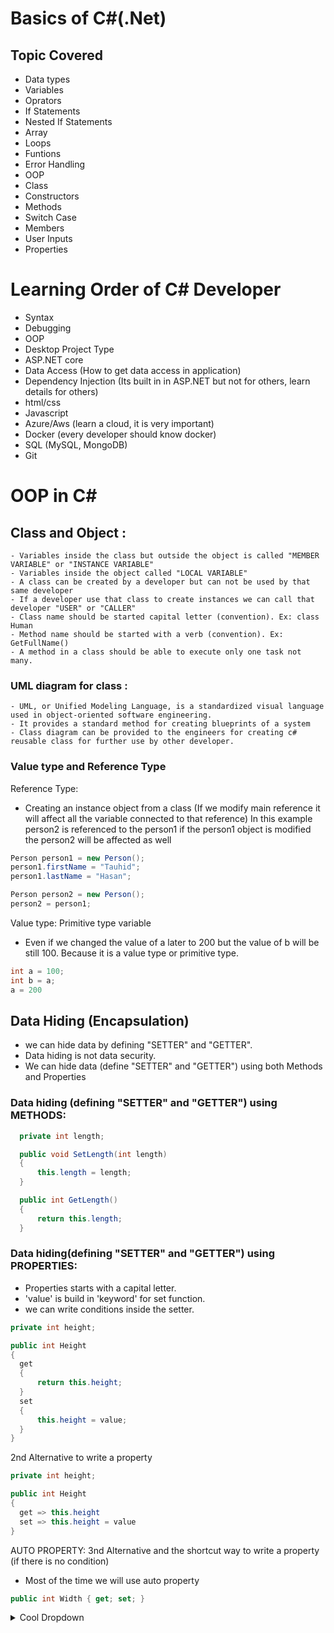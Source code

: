 # Basics of C#(.Net)

## Topic Covered
- Data types
- Variables
- Oprators
- If Statements
- Nested If Statements
- Array
- Loops
- Funtions
- Error Handling
- OOP
- Class
- Constructors
- Methods
- Switch Case
- Members
- User Inputs
- Properties

# Learning Order of C# Developer
- Syntax
- Debugging
- OOP 
- Desktop Project Type 
- ASP.NET core
- Data Access (How to get data access in application)
- Dependency Injection (Its built in in ASP.NET but not for others, learn details for others)
- html/css
- Javascript
- Azure/Aws (learn a cloud, it is very important)
- Docker (every developer should know docker)
- SQL (MySQL, MongoDB)
- Git

# OOP in C#
## Class and Object : 
```
- Variables inside the class but outside the object is called "MEMBER VARIABLE" or "INSTANCE VARIABLE"
- Variables inside the object called "LOCAL VARIABLE"
- A class can be created by a developer but can not be used by that same developer
- If a developer use that class to create instances we can call that developer "USER" or "CALLER"
- Class name should be started capital letter (convention). Ex: class Human 
- Method name should be started with a verb (convention). Ex: GetFullName()
- A method in a class should be able to execute only one task not many.
```
### UML diagram for class : 
```
- UML, or Unified Modeling Language, is a standardized visual language used in object-oriented software engineering.
- It provides a standard method for creating blueprints of a system
- Class diagram can be provided to the engineers for creating c# reusable class for further use by other developer.
```
### Value type and Reference Type
Reference Type:
- Creating an instance object from a class (If we modify main reference it will affect all the variable connected to that reference)
In this example person2 is referenced to the person1 
if the person1 object is modified the person2 will be affected as well

```csharp
Person person1 = new Person();
person1.firstName = "Tauhid";
person1.lastName = "Hasan";

Person person2 = new Person();
person2 = person1;
```
Value type: Primitive type variable
- Even if we changed the value of a later to 200 but the value of b will be still 100. Because it is a value type or primitive type.
```csharp
int a = 100;
int b = a;
a = 200
```
## Data Hiding (Encapsulation)
- we can hide data by defining "SETTER" and "GETTER".
- Data hiding is not data security.
- We can hide data (define "SETTER" and "GETTER") using both Methods and Properties

### Data hiding (defining "SETTER" and "GETTER") using METHODS:
```csharp
  private int length;

  public void SetLength(int length)
  {
      this.length = length;
  }

  public int GetLength()
  {
      return this.length;
  }
```

### Data hiding(defining "SETTER" and "GETTER") using PROPERTIES:
- Properties starts with a capital letter.
- 'value' is build in 'keyword' for set function.
- we can write conditions inside the setter.
  
```csharp
private int height;

public int Height
{
  get
  {
      return this.height;
  }
  set
  {
      this.height = value;
  }
}
```
2nd Alternative to write a property
```csharp
private int height;

public int Height
{
  get => this.height
  set => this.height = value
}
```
AUTO PROPERTY: 3nd Alternative and the shortcut way to write a property (if there is no condition)
- Most of the time we will use auto property
  
```csharp
public int Width { get; set; }
```
<details>
<summary>Cool Dropdown</summary>



